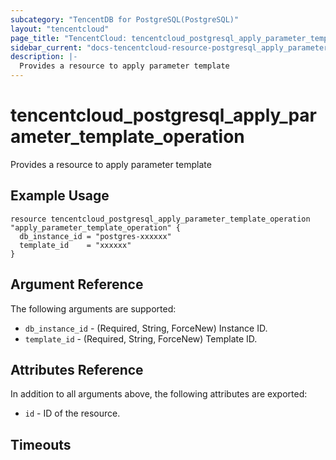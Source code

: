 ```yaml
---
subcategory: "TencentDB for PostgreSQL(PostgreSQL)"
layout: "tencentcloud"
page_title: "TencentCloud: tencentcloud_postgresql_apply_parameter_template_operation"
sidebar_current: "docs-tencentcloud-resource-postgresql_apply_parameter_template_operation"
description: |-
  Provides a resource to apply parameter template
---
```


# tencentcloud_postgresql_apply_parameter_template_operation

Provides a resource to apply parameter template

## Example Usage

```hcl
resource tencentcloud_postgresql_apply_parameter_template_operation "apply_parameter_template_operation" {
  db_instance_id = "postgres-xxxxxx"
  template_id    = "xxxxxx"
}
```

## Argument Reference

The following arguments are supported:

* `db_instance_id` - (Required, String, ForceNew) Instance ID.
* `template_id` - (Required, String, ForceNew) Template ID.

## Attributes Reference

In addition to all arguments above, the following attributes are exported:

* `id` - ID of the resource.



## Timeouts

<no value>


